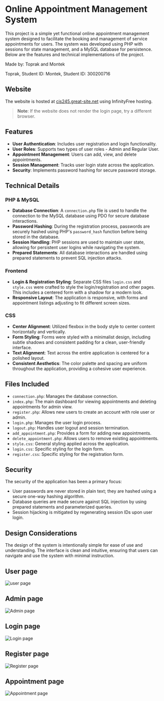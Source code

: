 # Online Appointment Management System

This project is a simple yet functional online appointment management system designed to facilitate the booking and management of service appointments for users. The system was developed using PHP with sessions for state management, and a MySQL database for persistence. Below are the features and technical implementations of the project.

Made by: Toprak and Montek

Toprak, Student ID: 
Montek, Student ID: 300200716

## Website

The website is hosted at [cis245.great-site.net](http://cis245.great-site.net/) using InfinityFree hosting.

> **Note**: If the website does not render the login page, try a different browser.


## Features

- **User Authentication**: Includes user registration and login functionality.
- **User Roles**: Supports two types of user roles - Admin and Regular User.
- **Appointment Management**: Users can add, view, and delete appointments.
- **Session Management**: Tracks user login state across the application.
- **Security**: Implements password hashing for secure password storage.

## Technical Details

### PHP & MySQL

- **Database Connection**: A `connection.php` file is used to handle the connection to the MySQL database using PDO for secure database interactions.
- **Password Hashing**: During the registration process, passwords are securely hashed using PHP's `password_hash` function before being stored in the database.
- **Session Handling**: PHP sessions are used to maintain user state, allowing for persistent user logins while navigating the system.
- **Prepared Statements**: All database interactions are handled using prepared statements to prevent SQL injection attacks.

### Frontend

- **Login & Registration Styling**: Separate CSS files `login.css` and `style.css` were crafted to style the login/registration and other pages. This includes a centered form with a shadow for a modern look.
- **Responsive Layout**: The application is responsive, with forms and appointment listings adjusting to fit different screen sizes.

### CSS

- **Center Alignment**: Utilized flexbox in the body style to center content horizontally and vertically.
- **Form Styling**: Forms were styled with a minimalist design, including subtle shadows and consistent padding for a clean, user-friendly interface.
- **Text Alignment**: Text across the entire application is centered for a polished layout.
- **Consistent Aesthetics**: The color palette and spacing are uniform throughout the application, providing a cohesive user experience.

## Files Included

- `connection.php`: Manages the database connection.
- `index.php`: The main dashboard for viewing appointments and deleting appointments for admin view.
- `register.php`: Allows new users to create an account with role user or admin.
- `login.php`: Manages the user login process.
- `logout.php`: Handles user logout and session termination.
- `add_appointment.php`: Provides a form for adding new appointments.
- `delete_appointment.php`: Allows users to remove existing appointments.
- `style.css`: General styling applied across the application.
- `login.css`: Specific styling for the login form.
- `register.css`: Specific styling for the registration form.

## Security

The security of the application has been a primary focus:

- User passwords are never stored in plain text; they are hashed using a secure one-way hashing algorithm.
- Database queries are made secure against SQL injection by using prepared statements and parameterized queries.
- Session hijacking is mitigated by regenerating session IDs upon user login.

## Design Considerations

The design of the system is intentionally simple for ease of use and understanding. The interface is clean and intuitive, ensuring that users can navigate and use the system with minimal instruction.

## User page

![user page](/images/user.png)

## Admin page

![Admin page](/images/admin_user.png)

## Login page

![Login page](/images/login.png)

## Register page

![Register page](/images/register.png)

## Appointment page

![Appointment page](/images/appointment.png)